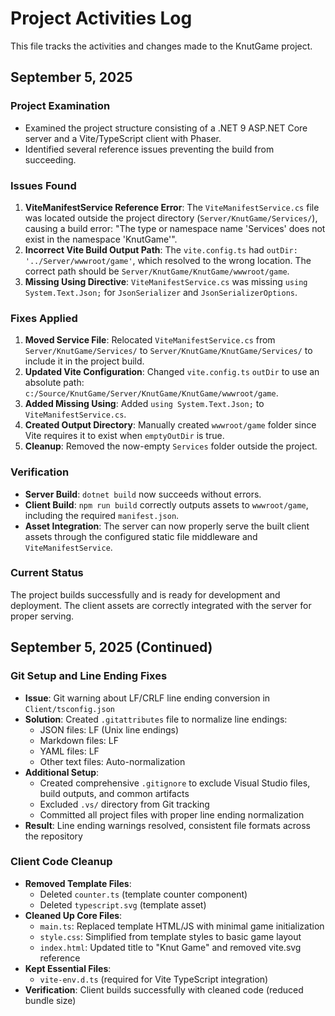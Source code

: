 # Project Activities Log

This file tracks the activities and changes made to the KnutGame project.

## September 5, 2025

### Project Examination
- Examined the project structure consisting of a .NET 9 ASP.NET Core server and a Vite/TypeScript client with Phaser.
- Identified several reference issues preventing the build from succeeding.

### Issues Found
1. **ViteManifestService Reference Error**: The `ViteManifestService.cs` file was located outside the project directory (`Server/KnutGame/Services/`), causing a build error: "The type or namespace name 'Services' does not exist in the namespace 'KnutGame'".
2. **Incorrect Vite Build Output Path**: The `vite.config.ts` had `outDir: '../Server/wwwroot/game'`, which resolved to the wrong location. The correct path should be `Server/KnutGame/KnutGame/wwwroot/game`.
3. **Missing Using Directive**: `ViteManifestService.cs` was missing `using System.Text.Json;` for `JsonSerializer` and `JsonSerializerOptions`.

### Fixes Applied
1. **Moved Service File**: Relocated `ViteManifestService.cs` from `Server/KnutGame/Services/` to `Server/KnutGame/KnutGame/Services/` to include it in the project build.
2. **Updated Vite Configuration**: Changed `vite.config.ts` `outDir` to use an absolute path: `c:/Source/KnutGame/Server/KnutGame/KnutGame/wwwroot/game`.
3. **Added Missing Using**: Added `using System.Text.Json;` to `ViteManifestService.cs`.
4. **Created Output Directory**: Manually created `wwwroot/game` folder since Vite requires it to exist when `emptyOutDir` is true.
5. **Cleanup**: Removed the now-empty `Services` folder outside the project.

### Verification
- **Server Build**: `dotnet build` now succeeds without errors.
- **Client Build**: `npm run build` correctly outputs assets to `wwwroot/game`, including the required `manifest.json`.
- **Asset Integration**: The server can now properly serve the built client assets through the configured static file middleware and `ViteManifestService`.

### Current Status
The project builds successfully and is ready for development and deployment. The client assets are correctly integrated with the server for proper serving.

## September 5, 2025 (Continued)

### Git Setup and Line Ending Fixes
- **Issue**: Git warning about LF/CRLF line ending conversion in `Client/tsconfig.json`
- **Solution**: Created `.gitattributes` file to normalize line endings:
  - JSON files: LF (Unix line endings)
  - Markdown files: LF
  - YAML files: LF
  - Other text files: Auto-normalization
- **Additional Setup**:
  - Created comprehensive `.gitignore` to exclude Visual Studio files, build outputs, and common artifacts
  - Excluded `.vs/` directory from Git tracking
  - Committed all project files with proper line ending normalization
- **Result**: Line ending warnings resolved, consistent file formats across the repository

### Client Code Cleanup
- **Removed Template Files**:
  - Deleted `counter.ts` (template counter component)
  - Deleted `typescript.svg` (template asset)
- **Cleaned Up Core Files**:
  - `main.ts`: Replaced template HTML/JS with minimal game initialization
  - `style.css`: Simplified from template styles to basic game layout
  - `index.html`: Updated title to "Knut Game" and removed vite.svg reference
- **Kept Essential Files**:
  - `vite-env.d.ts` (required for Vite TypeScript integration)
- **Verification**: Client builds successfully with cleaned code (reduced bundle size)
